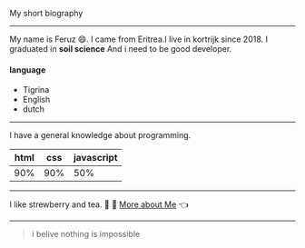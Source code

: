 My short biography

---

My name is Feruz :smile:. I came from Eritrea.I live in kortrijk since 2018. I graduated in **soil science** And i need to be good developer.

#### language

- Tigrina
- English
- dutch

---

I have a general knowledge about programming.

| html | css | javascript |
| ---- | --- | ---------- |
| 90%  | 90% | 50%        |

---

I like strewberry and tea. :strawberry: :tea:
[More about Me](https://feruzteame.github.io/Feruz-Teame.bio/index.html) :point_left:

---

> i belive nothing is impossible
